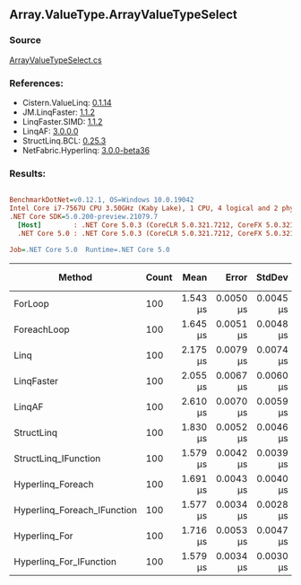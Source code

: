 ﻿## Array.ValueType.ArrayValueTypeSelect

### Source
[ArrayValueTypeSelect.cs](../LinqBenchmarks/Array/ValueType/ArrayValueTypeSelect.cs)

### References:
- Cistern.ValueLinq: [0.1.14](https://www.nuget.org/packages/Cistern.ValueLinq/0.1.14)
- JM.LinqFaster: [1.1.2](https://www.nuget.org/packages/JM.LinqFaster/1.1.2)
- LinqFaster.SIMD: [1.1.2](https://www.nuget.org/packages/LinqFaster.SIMD/1.0.3)
- LinqAF: [3.0.0.0](https://www.nuget.org/packages/LinqAF/3.0.0.0)
- StructLinq.BCL: [0.25.3](https://www.nuget.org/packages/StructLinq.BCL/0.25.3)
- NetFabric.Hyperlinq: [3.0.0-beta36](https://www.nuget.org/packages/NetFabric.Hyperlinq/3.0.0-beta36)

### Results:
``` ini

BenchmarkDotNet=v0.12.1, OS=Windows 10.0.19042
Intel Core i7-7567U CPU 3.50GHz (Kaby Lake), 1 CPU, 4 logical and 2 physical cores
.NET Core SDK=5.0.200-preview.21079.7
  [Host]        : .NET Core 5.0.3 (CoreCLR 5.0.321.7212, CoreFX 5.0.321.7212), X64 RyuJIT
  .NET Core 5.0 : .NET Core 5.0.3 (CoreCLR 5.0.321.7212, CoreFX 5.0.321.7212), X64 RyuJIT

Job=.NET Core 5.0  Runtime=.NET Core 5.0  

```
|                      Method | Count |     Mean |     Error |    StdDev | Ratio |  Gen 0 | Gen 1 | Gen 2 | Allocated |
|---------------------------- |------ |---------:|----------:|----------:|------:|-------:|------:|------:|----------:|
|                     ForLoop |   100 | 1.543 μs | 0.0050 μs | 0.0045 μs |  1.00 |      - |     - |     - |         - |
|                 ForeachLoop |   100 | 1.645 μs | 0.0051 μs | 0.0048 μs |  1.07 |      - |     - |     - |         - |
|                        Linq |   100 | 2.175 μs | 0.0079 μs | 0.0074 μs |  1.41 | 0.0381 |     - |     - |      80 B |
|                  LinqFaster |   100 | 2.055 μs | 0.0067 μs | 0.0060 μs |  1.33 | 1.9226 |     - |     - |    4024 B |
|                      LinqAF |   100 | 2.610 μs | 0.0070 μs | 0.0059 μs |  1.69 |      - |     - |     - |         - |
|                  StructLinq |   100 | 1.830 μs | 0.0052 μs | 0.0046 μs |  1.19 | 0.0153 |     - |     - |      32 B |
|        StructLinq_IFunction |   100 | 1.579 μs | 0.0042 μs | 0.0039 μs |  1.02 |      - |     - |     - |         - |
|           Hyperlinq_Foreach |   100 | 1.691 μs | 0.0043 μs | 0.0040 μs |  1.10 |      - |     - |     - |         - |
| Hyperlinq_Foreach_IFunction |   100 | 1.577 μs | 0.0034 μs | 0.0028 μs |  1.02 |      - |     - |     - |         - |
|               Hyperlinq_For |   100 | 1.716 μs | 0.0053 μs | 0.0047 μs |  1.11 |      - |     - |     - |         - |
|     Hyperlinq_For_IFunction |   100 | 1.579 μs | 0.0034 μs | 0.0030 μs |  1.02 |      - |     - |     - |         - |
